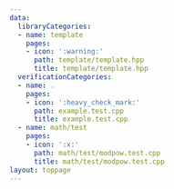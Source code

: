 ```yaml
---
data:
  libraryCategories:
  - name: template
    pages:
    - icon: ':warning:'
      path: template/template.hpp
      title: template/template.hpp
  verificationCategories:
  - name: .
    pages:
    - icon: ':heavy_check_mark:'
      path: example.test.cpp
      title: example.test.cpp
  - name: math/test
    pages:
    - icon: ':x:'
      path: math/test/modpow.test.cpp
      title: math/test/modpow.test.cpp
layout: toppage
---
```


